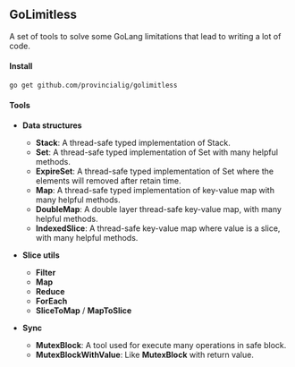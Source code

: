 ## GoLimitless

A set of tools to solve some GoLang limitations that lead to writing a lot of code.

#### Install
```bash
go get github.com/provincialig/golimitless
```

#### Tools

- **Data structures**
  - **Stack**: A thread-safe typed implementation of Stack.
  - **Set**: A thread-safe typed implementation of Set with many helpful methods.
  - **ExpireSet**: A thread-safe typed implementation of Set where the elements will removed after retain time.
  - **Map**: A thread-safe typed implementation of key-value map with many helpful methods.
  - **DoubleMap**: A double layer thread-safe key-value map, with many helpful methods.
  - **IndexedSlice**: A thread-safe key-value map where value is a slice, with many helpful methods.

- **Slice utils**
  - **Filter**
  - **Map**
  - **Reduce**
  - **ForEach**
  - **SliceToMap** / **MapToSlice**

- **Sync**
  - **MutexBlock**: A tool used for execute many operations in safe block.
  - **MutexBlockWithValue**: Like **MutexBlock** with return value.